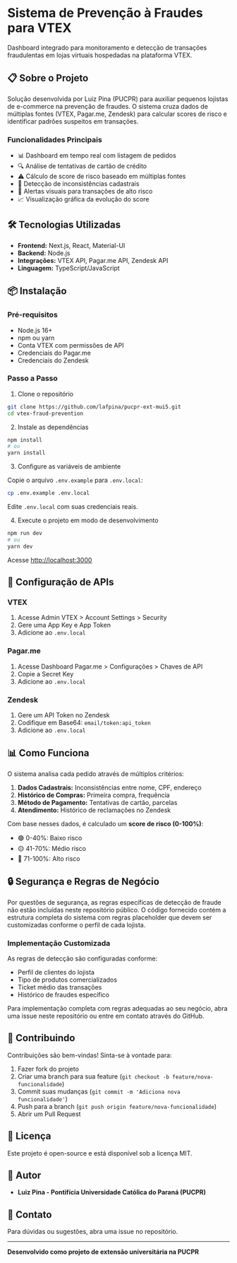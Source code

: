 # Sistema de Prevenção à Fraudes para VTEX

Dashboard integrado para monitoramento e detecção de transações fraudulentas em lojas virtuais hospedadas na plataforma VTEX.

## 📋 Sobre o Projeto

Solução desenvolvida por Luiz Pina (PUCPR) para auxiliar pequenos lojistas de e-commerce na prevenção de fraudes. O sistema cruza dados de múltiplas fontes (VTEX, Pagar.me, Zendesk) para calcular scores de risco e identificar padrões suspeitos em transações.

### Funcionalidades Principais

- 📊 Dashboard em tempo real com listagem de pedidos
- 🔍 Análise de tentativas de cartão de crédito
- ⚠️ Cálculo de score de risco baseado em múltiplas fontes
- 🎯 Detecção de inconsistências cadastrais
- 🚨 Alertas visuais para transações de alto risco
- 📈 Visualização gráfica da evolução do score

## 🛠️ Tecnologias Utilizadas

- **Frontend:** Next.js, React, Material-UI
- **Backend:** Node.js
- **Integrações:** VTEX API, Pagar.me API, Zendesk API
- **Linguagem:** TypeScript/JavaScript

## 📦 Instalação

### Pré-requisitos

- Node.js 16+ 
- npm ou yarn
- Conta VTEX com permissões de API
- Credenciais do Pagar.me
- Credenciais do Zendesk

### Passo a Passo

1. Clone o repositório
```bash
git clone https://github.com/lafpina/pucpr-ext-mui5.git
cd vtex-fraud-prevention
```

2. Instale as dependências
```bash
npm install
# ou
yarn install
```

3. Configure as variáveis de ambiente

Copie o arquivo `.env.example` para `.env.local`:

```bash
cp .env.example .env.local
```

Edite `.env.local` com suas credenciais reais.

4. Execute o projeto em modo de desenvolvimento
```bash
npm run dev
# ou
yarn dev
```

Acesse [http://localhost:3000](http://localhost:3000)

## 🔐 Configuração de APIs

### VTEX
1. Acesse Admin VTEX > Account Settings > Security
2. Gere uma App Key e App Token
3. Adicione ao `.env.local`

### Pagar.me
1. Acesse Dashboard Pagar.me > Configurações > Chaves de API
2. Copie a Secret Key
3. Adicione ao `.env.local`

### Zendesk
1. Gere um API Token no Zendesk
2. Codifique em Base64: `email/token:api_token`
3. Adicione ao `.env.local`

## 📊 Como Funciona

O sistema analisa cada pedido através de múltiplos critérios:

1. **Dados Cadastrais:** Inconsistências entre nome, CPF, endereço
2. **Histórico de Compras:** Primeira compra, frequência
3. **Método de Pagamento:** Tentativas de cartão, parcelas
4. **Atendimento:** Histórico de reclamações no Zendesk

Com base nesses dados, é calculado um **score de risco (0-100%)**:
- 🟢 0-40%: Baixo risco
- 🟡 41-70%: Médio risco
- 🔴 71-100%: Alto risco

## 🔒 Segurança e Regras de Negócio

Por questões de segurança, as regras específicas de detecção de fraude não estão incluídas neste repositório público. O código fornecido contém a estrutura completa do sistema com regras placeholder que devem ser customizadas conforme o perfil de cada lojista.

### Implementação Customizada

As regras de detecção são configuradas conforme:
- Perfil de clientes do lojista
- Tipo de produtos comercializados
- Ticket médio das transações
- Histórico de fraudes específico

Para implementação completa com regras adequadas ao seu negócio, abra uma issue neste repositório ou entre em contato através do GitHub.

## 🤝 Contribuindo

Contribuições são bem-vindas! Sinta-se à vontade para:

1. Fazer fork do projeto
2. Criar uma branch para sua feature (`git checkout -b feature/nova-funcionalidade`)
3. Commit suas mudanças (`git commit -m 'Adiciona nova funcionalidade'`)
4. Push para a branch (`git push origin feature/nova-funcionalidade`)
5. Abrir um Pull Request

## 📝 Licença

Este projeto é open-source e está disponível sob a licença MIT.

## 👥 Autor

- **Luiz Pina - Pontifícia Universidade Católica do Paraná (PUCPR)** 


## 📧 Contato

Para dúvidas ou sugestões, abra uma issue no repositório.

---

**Desenvolvido como projeto de extensão universitária na PUCPR**